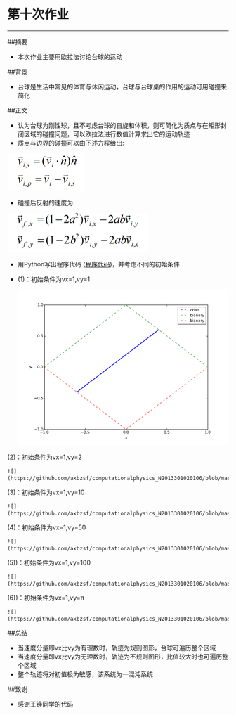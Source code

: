 # 第十次作业



---

##摘要
- 本次作业主要用欧拉法讨论台球的运动

##背景
- 台球是生活中常见的体育与休闲运动，台球与台球桌的作用的运动可用碰撞来简化

##正文
- 认为台球为刚性球，且不考虑台球的自旋和体积，则可简化为质点与在矩形封闭区域的碰撞问题，可以欧拉法进行数值计算求出它的运动轨迹
- 质点与边界的碰撞可以由下述方程给出:
 
![公式1](https://github.com/axbzsf/computationalphysics_N2013301020106/blob/master/homework10/homework101.png)
- 碰撞后反射的速度为:

![公式2](https://github.com/axbzsf/computationalphysics_N2013301020106/blob/master/homework10/homework102.png)
                                                                
- 用Python写出程序代码 ([程序代码](https://github.com/axbzsf/computationalphysics_N2013301020106/blob/master/homework10/homework10.py))，并考虑不同的初始条件

-  (1)：初始条件为vx=1,vy=1

    ![](https://github.com/axbzsf/computationalphysics_N2013301020106/blob/master/homework10/homework10a.png)
      
  (2)：初始条件为vx=1,vy=2
  
    ![](https://github.com/axbzsf/computationalphysics_N2013301020106/blob/master/homework10/homework10b.png)
      
  (3)：初始条件为vx=1,vy=10
  
    ![](https://github.com/axbzsf/computationalphysics_N2013301020106/blob/master/homework10/homework10c.png)
      
  (4)：初始条件为vx=1,vy=50
  
    ![](https://github.com/axbzsf/computationalphysics_N2013301020106/blob/master/homework10/homework10d.png) 
      
  (5))：初始条件为vx=1,vy=100
  
    ![](https://github.com/axbzsf/computationalphysics_N2013301020106/blob/master/homework10/homework10e.png)
      
  (6))：初始条件为vx=1,vy=π
  
    ![](https://github.com/axbzsf/computationalphysics_N2013301020106/blob/master/homework10/homework10f.png)
      

##总结
- 当速度分量即vx比vy为有理数时，轨迹为规则图形，台球可遍历整个区域
- 当速度分量即vx比vy为无理数时，轨迹为不规则图形，比值较大时也可遍历整个区域
- 整个轨迹将对初值极为敏感，该系统为一混沌系统

##致谢
- 感谢王铮同学的代码
